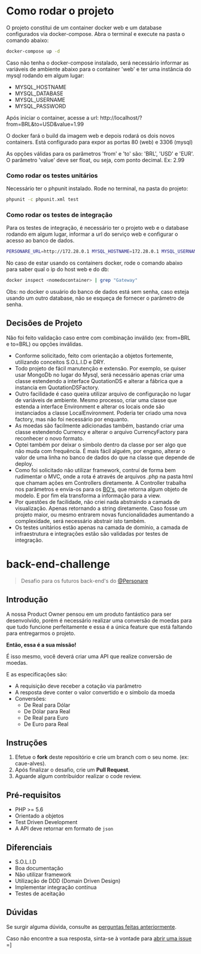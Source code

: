 # Como rodar o projeto

O projeto constitui de um container docker web e um database configurados via docker-compose. Abra o terminal e execute na pasta o comando abaixo:

```bash
docker-compose up -d
```

Caso não tenha o docker-compose instalado, será necessário informar as variáveis de ambiente abaixo para o container 'web' e ter uma instância do mysql rodando em algum lugar:
- MYSQL_HOSTNAME
- MYSQL_DATABASE
- MYSQL_USERNAME
- MYSQL_PASSWORD

Após iniciar o container, acesse a url: http://localhost/?from=BRL&to=USD&value=1.99

O docker fará o build da imagem web e depois rodará os dois novos containers. Está configurado para expor as portas 80 (web) e 3306 (mysql)

As opções válidas para os parâmetros 'from' e 'to' são: 'BRL', 'USD' e 'EUR'.
O parâmetro 'value' deve ser float, ou seja, com ponto decimal. Ex: 2.99

### Como rodar os testes unitários

Necessário ter o phpunit instalado. Rode no terminal, na pasta do projeto:
```bash
phpunit -c phpunit.xml test
```

### Como rodar os testes de integração

Para os testes de integração, é necessário ter o projeto web e o database rodando em algum lugar, informar a url do serviço web e configurar o acesso ao banco de dados.
```bash
PERSONARE_URL=http://172.28.0.1 MYSQL_HOSTNAME=172.28.0.1 MYSQL_USERNAME=root MYSQL_DATABASE=coin_conversion_test phpunit -c phpunit-it.xml test
```

No caso de estar usando os containers docker, rode o comando abaixo para saber qual o ip do host web e do db:
```bash
docker inspect <nomedocontainer> | grep "Gateway"
```
Obs: no docker o usuário do banco de dados está sem senha, caso esteja usando um outro database, não se esqueça de fornecer o parâmetro de senha.

## Decisões de Projeto

Não foi feito validação caso entre com combinação inválido (ex: from=BRL e to=BRL) ou opções inválidas.

- Conforme solicitado, feito com orientação a objetos fortemente, utilizando conceitos S.O.L.I.D e DRY.
- Todo projeto de fácil manutenção e extensão. Por exemplo, se quiser usar MongoDb no lugar do Mysql, será necessário apenas criar uma classe estendendo a interface QuotationDS e alterar a fábrica que a instancia em QuotationDSFactory.
- Outro facilidade é caso queira utilizar arquivo de configuração no lugar de variáveis de ambiente. Mesmo processo, criar uma classe que estenda a interface Environment e alterar os locais onde são instanciados a classe LocalEnvironment. Poderia ter criado uma nova factory, mas não foi necessário por enquanto.
- As moedas são facilmente adicionadas também, bastando criar uma classe estendendo Currency e alterar o arquivo CurrencyFactory para reconhecer o novo formato.
- Optei também por deixar o simbolo dentro da classe por ser algo que não muda com frequência. É mais fácil alguém, por engano, alterar o valor de uma linha no banco de dados do que na classe que depende de deploy.
- Como foi solicitado não utilizar framework, contruí de forma bem rudimentar o MVC, onde a rota é através de arquivos .php na pasta html que chamam ações em Controllers diretamente. A Controller trabalha nos parâmetros e envia-os para os [BO's](https://en.wikipedia.org/wiki/Business_object), que retorna algum objeto de modelo. E por fim ela transforma a informação para a view.
- Por questões de facilidade, não criei nada abstraindo a camada de visualização. Apenas retornando a string diretamente. Caso fosse um projeto maior, ou mesmo entrarem novas funcionalidades aumentando a complexidade, será necessário abstrair isto também.
- Os testes unitários estão apenas na camada de domínio, a camada de infraestrutura e integrações estão são validadas por testes de integração.

# back-end-challenge

> Desafio para os futuros back-end's do [@Personare](https://github.com/Personare)

## Introdução

A nossa Product Owner pensou em um produto fantástico para ser desenvolvido, porém é necessário realizar uma conversão de moedas para que tudo funcione perfeitamente e essa é a única feature que está faltando para entregarmos o projeto.

**Então, essa é a sua missão!**

É isso mesmo, você deverá criar uma API que realize conversão de moedas. 

E as especificações são:

- A requisição deve receber a cotação via parâmetro
- A resposta deve conter o valor convertido e o símbolo da moeda
- Conversões:
    - De Real para Dólar
    - De Dólar para Real
    - De Real para Euro
    - De Euro para Real

## Instruções

1. Efetue o **fork** deste repositório e crie um branch com o seu nome. (ex: caue-alves).
2. Após finalizar o desafio, crie um **Pull Request**.
3. Aguarde algum contribuidor realizar o code review.

## Pré-requisitos

- PHP >= 5.6
- Orientado a objetos
- Test Driven Development
- A API deve retornar em formato de `json`

## Diferenciais

- S.O.L.I.D
- Boa documentação
- Não utilizar framework
- Utilização de DDD (Domain Driven Design)
- Implementar integração contínua
- Testes de aceitação

## Dúvidas

Se surgir alguma dúvida, consulte as [perguntas feitas anteriormente](https://github.com/Personare/back-end-challenge/labels/question).

Caso não encontre a sua resposta, sinta-se à vontade para [abrir uma issue](https://github.com/Personare/back-end-challenge/issues/new) =]
